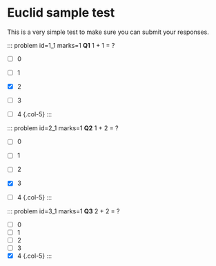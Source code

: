 # Euclid sample test

<div class="dictionary">

This is a very simple test to make sure you can submit your responses.  

</div>

::: problem id=1_1 marks=1
__Q1__ 1 + 1 = ?

* [ ] 0
* [ ] 1
* [x] 2
* [ ] 3
* [ ] 4
{.col-5}
:::


::: problem id=2_1 marks=1
__Q2__ 1 + 2 = ?

* [ ] 0
* [ ] 1
* [ ] 2
* [x] 3
* [ ] 4
{.col-5}
:::


::: problem id=3_1 marks=1
__Q3__ 2 + 2 = ?

* [ ] 0
* [ ] 1
* [ ] 2
* [ ] 3
* [x] 4
{.col-5}
:::